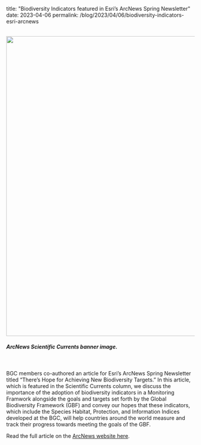 title: "Biodiversity Indicators featured in Esri’s ArcNews Spring Newsletter"
date: 2023-04-06
permalink: /blog/2023/04/06/biodiversity-indicators-esri-arcnews


<br />

<div class="row padded">
    <div class="col-md-12 padded">
        <img class="center-block" alt="" src="https://mapoflife.github.io/landing/assets/content_static/blog/2023-04-06/arcnews-banner-scientificcurrents-wide.jpeg" width="800px" />
        <div class="caption centered"><h5><em>ArcNews Scientific Currents banner image.</em></h5></div>
    </div>
</div>

<br />

BGC members co-authored an article for Esri’s ArcNews Spring Newsletter titled “There’s Hope for Achieving New Biodiversity Targets.” In this article, which is featured in the Scientific Currents column, we discuss the importance of the adoption of biodiversity indicators in a Monitoring Framwork alongside the goals and targets set forth by the Global Biodiversity Framework (GBF) and convey our hopes that these indicators, which include the Species Habitat, Protection, and Information Indices developed at the BGC, will help countries around the world measure and track their progress towards meeting the goals of the GBF.

Read the full article on the [ArcNews website here](https://www.esri.com/about/newsroom/arcnews/theres-hope-for-achieving-new-biodiversity-targets/). 